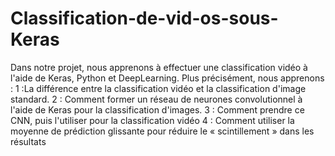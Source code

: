 # Classification-de-vid-os-sous-Keras
Dans notre projet, nous apprenons à effectuer une classification vidéo à l'aide de Keras, Python et DeepLearning. Plus précisément, nous apprenons :  1 :La différence entre la classification vidéo et la classification d'image standard. 2 : Comment former un réseau de neurones convolutionnel à l'aide de Keras pour la classification d'images. 3 : Comment prendre ce CNN, puis l'utiliser pour la classification vidéo 4 : Comment utiliser la moyenne de prédiction glissante pour réduire le « scintillement » dans les résultats
